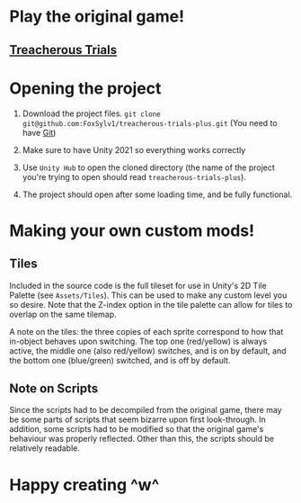 # Play the original game!
## [Treacherous Trials](https://gdcolon.com/tt)


# Opening the project
1) Download the project files.
```git clone git@github.com:FoxSylv1/treacherous-trials-plus.git``` (You need to have [Git](https://git-scm.com/download/))

2) Make sure to have Unity 2021 so everything works correctly

3) Use `Unity Hub` to open the cloned directory (the name of the project
you're trying to open should read `treacherous-trials-plus`).

4) The project should open after some loading time, and be
fully functional.


# Making your own custom mods!
## Tiles
Included in the source code is the full tileset for use in
Unity's 2D Tile Palette (see `Assets/Tiles`). This can be used to
make any custom level you so desire. Note that the Z-index option in
the tile palette can allow for tiles to overlap on the same tilemap.

A note on the tiles: the three copies of each sprite correspond to
how that in-object behaves upon switching. The top one (red/yellow) is
always active, the middle one (also red/yellow) switches, and is on by default,
and the bottom one (blue/green) switched, and is off by default.

## Note on Scripts
Since the scripts had to be decompiled from the original game, there may be
some parts of scripts that seem bizarre upon first look-through. In addition,
some scripts had to be modified so that the original game's behaviour was
properly reflected. Other than this, the scripts should be relatively readable.

# Happy creating ^w^
